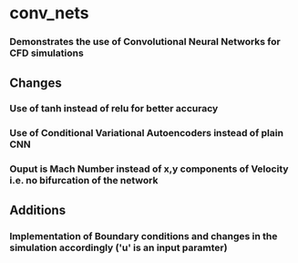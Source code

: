 # conv_nets

### Demonstrates the use of Convolutional Neural Networks for CFD simulations

## Changes
### Use of tanh instead of relu for better accuracy
### Use of Conditional Variational Autoencoders instead of plain CNN
### Ouput is Mach Number instead of x,y components of Velocity i.e. no bifurcation of the network

## Additions
### Implementation of Boundary conditions and changes in the simulation accordingly ('u' is an input paramter)
